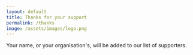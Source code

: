 ```yaml
---
layout: default
title: Thanks for your support
permalink: /thanks
image: /assets/images/logo.png
---
```


Your name, or your organisation's, will be added to our list of supporters.